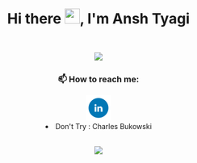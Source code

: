 # <h1 align='center'> Hi there [<img src="https://raw.githubusercontent.com/MartinHeinz/MartinHeinz/master/wave.gif" width="30px" height="30px">](https://github.com/anshvert), I'm Ansh Tyagi </h1>

<br>


 <p align="center"><img src="https://github-readme-stats.vercel.app/api?username=anshvert&show_icons=true&count_private=true&include_all_commits=true&theme=github_dark"></p>

<div align="center">
<h3> 📫 How to reach me:</h3>
<a href="https://www.linkedin.com/in/ansh00000000/"><img src="https://github.com/aritraroy/social-icons/blob/master/linkedin-icon.png?raw=true" width="50"></a>
<!-- <a href="https://medium.com/"><img src="https://github.com/aritraroy/social-icons/blob/master/medium-icon.png" width="50"></a> -->
<!-- <a href="https://www.instagram.com/"><img src="https://github.com/aritraroy/social-icons/blob/master/instagram-icon.png?raw=true" width="50"></a> -->
<!-- <a href="https://twitter.com/"><img src="https://github.com/aritraroy/social-icons/blob/master/twitter-icon.png" width="50"></a> -->
<!-- <a href="https://www.facebook.com/"><img src="https://github.com/aritraroy/social-icons/blob/master/facebook-icon.png?raw=true" width="50"></a> -->
</div>

<div align="center">
 <li> Don't Try : Charles Bukowski
</div>
 
<br>
<p align="center"><img src="https://komarev.com/ghpvc/?username=anshvert"></p>

<!-- **ANSHtyagi001/ansh_** is a ✨ _special_ ✨ repository because its `README.md` (this file) appears on your GitHub profile.

Here are some ideas to get you started:

- 🔭 I’m currently working on ...
- 🌱 I’m currently learning ...
- 👯 I’m looking to collaborate on ...
- 🤔 I’m looking for help with ...
- 💬 Ask me about ...
- 📫 How to reach me: ...
- 😄 Pronouns: He/Him
- ⚡ Fun fact: ... -->

